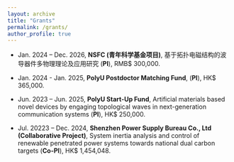 ```yaml
---
layout: archive
title: "Grants"
permalink: /grants/
author_profile: true
---
```


-	Jan. 2024 – Dec. 2026,  **NSFC (青年科学基金项目)**, 基于拓扑电磁结构的波导器件多物理理论及应用研究 (**PI**), RMB$ 300,000.

-	Jan. 2024 - Jan. 2025, **PolyU Postdoctor Matching Fund**, (**PI**), HK$ 365,000.

-	Jun. 2023 – Jun. 2025, **PolyU Start-Up Fund**, Artificial materials based novel devices by engaging topological waves in next-generation communication systems (**PI**), HK$ 250,000.

-	Jul. 20223 – Dec. 2024, **Shenzhen Power Supply Bureau Co., Ltd (Collaborative Project)**, System inertia analysis and control of renewable penetrated power systems towards national dual carbon targets (**Co-PI**), HK$ 1,454,048.

